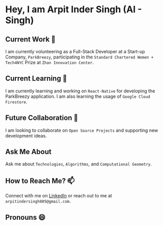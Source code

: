 # Hey, I am Arpit Inder Singh (AI - Singh)

## Current Work 🔭
I am currently volunteering as a Full-Stack Developer at a Start-up Company, `ParkBreezy`, participating in the `Standard Chartered Women + Tech4NYC` Prize at `Zhan Innovation Center`.

## Current Learning 🌱
I am currently learning and working on `React-Native` for developing the ParkBreezy application. I am also learning the usage of `Google Cloud Firestore`.

## Future Collaboration 👯
I am looking to collaborate on `Open Source Projects` and supporting new development ideas.

## Ask Me About
Ask me about `Technologies`, `Algorithms`, and `Computational Geometry`.

## How to Reach Me? 📫
Connect with me on [LinkedIn](https://www.linkedin.com/in/ai-singh/) or reach out to me at `arpitindersingh805@gmail.com`.

## Pronouns 😄

<!--
**Freakaaron/Freakaaron** is a ✨ _special_ ✨ repository because its `README.md` (this file) appears on your GitHub profile.

Here are some ideas to get you started:

- 🔭 I’m currently working on ...
- 🌱 I’m currently learning ...
- 👯 I’m looking to collaborate on ...
- 🤔 I’m looking for help with ...
- 💬 Ask me about ...
- 📫 How to reach me: ...
- 😄 Pronouns: ...
- ⚡ Fun fact: ...
-->
